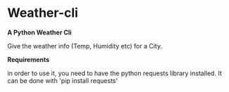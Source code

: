 # Weather-cli
**A Python Weather Cli**

Give the weather info (Temp, Humidity etc) for a City.

**Requirements**

in order to use it, you need to have the python requests library installed. It can be done with 
'pip install requests'
